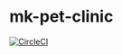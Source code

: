 # mk-pet-clinic

[![CircleCI](https://circleci.com/gh/madankumard/mk-pet-clinic.svg?style=svg)](https://circleci.com/gh/madankumard/mk-pet-clinic)